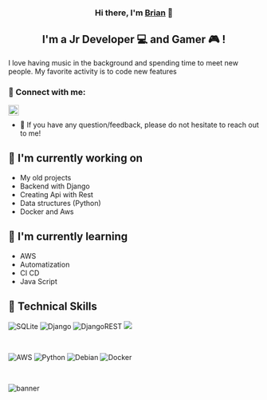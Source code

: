 <h3 align="center">
Hi there, I'm <a href="https://stackoverflow.com/users/11844178/brian" target="_blank" rel="noreferrer">Brian</a> 👋
</h3>

<h2 align="center">
I'm a Jr Developer 💻  and Gamer 🎮 !
</h2> 

 I love having music in the background and spending time to meet new people. My favorite activity is to code new features
### 🤝 Connect with me:

<a href="www.linkedin.com/in/guillermo-muñoz-a042641a5"><img align="left" src="https://raw.githubusercontent.com/yushi1007/yushi1007/main/images/linkedin.svg" alt="Yu Shi | LinkedIn" width="21px"/></a>
</br>
- 💬 If you have any question/feedback, please do not hesitate to reach out to me!

## 🔭 I'm currently working on

- My old projects
- Backend with Django 
- Creating Api with Rest
- Data structures (Python)
- Docker and Aws 

## 🌱 I'm currently learning

- AWS
- Automatization
- CI CD 
- Java Script

## 💼 Technical Skills

![SQLite](https://img.shields.io/badge/sqlite-%2307405e.svg?style=for-the-badge&logo=sqlite&logoColor=white)
![Django](https://img.shields.io/badge/django-%23092E20.svg?style=for-the-badge&logo=django&logoColor=white)
![DjangoREST](https://img.shields.io/badge/DJANGO-REST-ff1709?style=for-the-badge&logo=django&logoColor=white&color=ff1709&labelColor=gray)
![](https://img.shields.io/badge/Code-JavaScript-informational?style=flat&logo=JavaScript&color=F7DF1E)


</br>

![AWS](https://img.shields.io/badge/AWS-%23FF9900.svg?style=for-the-badge&logo=amazon-aws&logoColor=white)
![Python](https://img.shields.io/badge/python-3670A0?style=for-the-badge&logo=python&logoColor=ffdd54)
![Debian](https://img.shields.io/badge/Debian-D70A53?style=for-the-badge&logo=debian&logoColor=white)
![Docker](https://img.shields.io/badge/docker-%230db7ed.svg?style=for-the-badge&logo=docker&logoColor=white)


</br>




![banner](https://user-images.githubusercontent.com/56310095/156698159-46ed5824-1612-48d2-850d-277896a3fedf.png)
